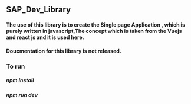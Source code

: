 ## SAP_Dev_Library

#### The use of this library is to create the Single page Application , which is purely written in javascript,The concept which is taken from the Vuejs and react js and it is used here. 

#### Doucmentation for this library is not released.

### To run

##### npm install

##### npm run dev
